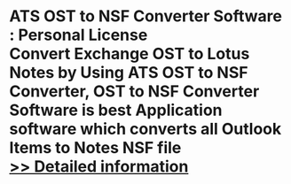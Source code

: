 # ATS OST to NSF Converter Software : Personal License<br />Convert Exchange OST to Lotus Notes by Using ATS OST to NSF Converter, OST to NSF Converter Software is best Application software which converts all Outlook Items to Notes NSF file<br />[>> Detailed information](https://secure.shareit.com/shareit/product.html?productid=300778072&affiliateid=200057808)